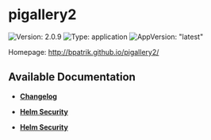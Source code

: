 # pigallery2

![Version: 2.0.9](https://img.shields.io/badge/Version-2.0.9-informational?style=flat-square) ![Type: application](https://img.shields.io/badge/Type-application-informational?style=flat-square) ![AppVersion: "latest"](https://img.shields.io/badge/AppVersion-"latest"-informational?style=flat-square)

Homepage: http://bpatrik.github.io/pigallery2/

## Available Documentation

- [**Changelog**](CHANGELOG)

- [**Helm Security**](container-security)

- [**Helm Security**](helm-security)

